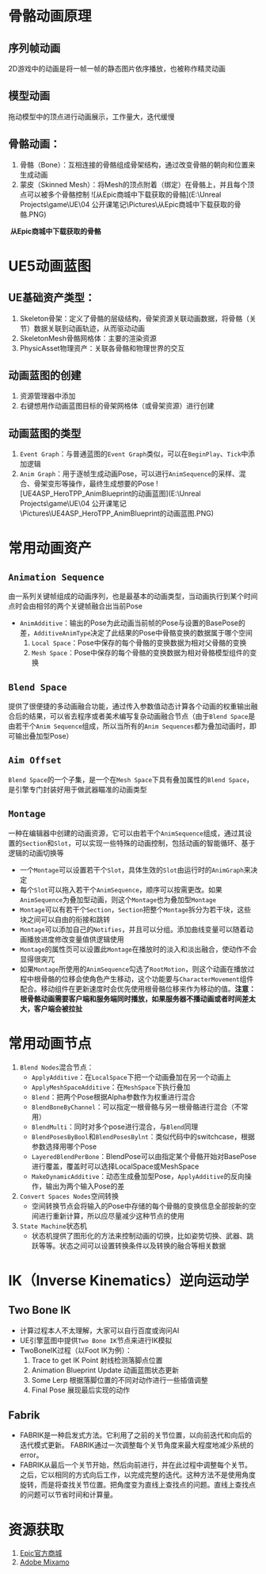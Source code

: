 # 骨骼动画原理

## 序列帧动画

2D游戏中的动画是将一帧一帧的静态图片依序播放，也被称作精灵动画



## 模型动画

拖动模型中的顶点进行动画展示，工作量大，迭代缓慢



## 骨骼动画：

1. 骨骼（Bone）：互相连接的骨骼组成骨架结构，通过改变骨骼的朝向和位置来生成动画
2. 蒙皮（Skinned Mesh）：将Mesh的顶点附着（绑定）在骨骼上，并且每个顶点可以被多个骨骼控制
   ![从Epic商城中下载获取的骨骼](E:\Unreal Projects\game\UE\04 公开课笔记\Pictures\从Epic商城中下载获取的骨骼.PNG)

​                                                                **从Epic商城中下载获取的骨骼**



# UE5动画蓝图

## UE基础资产类型：

1. Skeleton骨架：定义了骨骼的层级结构，骨架资源关联动画数据，将骨骼（关节）数据关联到动画轨迹，从而驱动动画
2. SkeletonMesh骨骼网格体：主要的渲染资源
3. PhysicAsset物理资产：关联各骨骼和物理世界的交互



## 动画蓝图的创建

1. 资源管理器中添加
2. 右键想用作动画蓝图目标的骨架网格体（或骨架资源）进行创建



## 动画蓝图的类型

1. `Event Graph`：与普通蓝图的`Event Graph`类似，可以在`BeginPlay`、`Tick`中添加逻辑
2. `Anim Graph`：用于逐帧生成动画Pose，可以进行`AnimSequence`的采样、混合、骨架变形等操作，最终生成想要的Pose
   ![UE4ASP_HeroTPP_AnimBlueprint的动画蓝图](E:\Unreal Projects\game\UE\04 公开课笔记\Pictures\UE4ASP_HeroTPP_AnimBlueprint的动画蓝图.PNG)

# 常用动画资产

## `Animation Sequence`

由一系列关键帧组成的动画序列，也是最基本的动画类型，当动画执行到某个时间点时会由相邻的两个关键帧融合出当前Pose

- `AnimAdditive`：输出的Pose为此动画当前帧的Pose与设置的BasePose的差，`AdditiveAnimType`决定了此结果的Pose中骨骼变换的数据属于哪个空间
  1. `Local Space`：Pose中保存的每个骨骼的变换数据为相对父骨骼的变换
  2. `Mesh Space`：Pose中保存的每个骨骼的变换数据为相对骨骼模型组件的变换

  

## `Blend Space`

提供了很便捷的多动画融合功能，通过传入参数值动态计算各个动画的权重输出融合后的结果，可以省去程序或者美术编写复杂动画融合节点（由于`Blend Space`是由若干个`Anim Sequence`组成，所以当所有的`Anim Sequences`都为叠加动画时，即可输出叠加型Pose）



## `Aim Offset`

`Blend Space`的一个子集，是一个在`Mesh Space`下具有叠加属性的`Blend Space`，是引擎专门封装好用于做武器瞄准的动画类型



## `Montage`

一种在编辑器中创建的动画资源，它可以由若干个`AnimSequence`组成，通过其设置的`Section`和`Slot`，可以实现一些特殊的动画控制，包括动画的智能循环、基于逻辑的动画切换等

- 一个`Montage`可以设置若干个`Slot`，具体生效的`Slot`由运行时的`AnimGraph`来决定
- 每个`Slot`可以拖入若干个`AnimSequence`，顺序可以按需更改。如果`AnimSequence`为叠加型动画，则这个`Montage`也为叠加型`Montage`
- `Montage`可以有若干个`Section`，`Section`把整个`Montage`拆分为若干块，这些块之间可以自由的衔接和跳转
- `Montage`可以添加自己的`Notifies`，并且可以分组。添加曲线变量可以随着动画播放进度修改变量值供逻辑使用
- `Montage`的属性页可以设置此`Montage`在播放时的淡入和淡出融合，使动作不会显得很突兀
- 如果`Montage`所使用的`AnimSequence`勾选了`RootMotion`，则这个动画在播放过程中根骨骼的位移会使角色产生移动，这个功能要与`CharacterMovement`组件配合。移动组件在更新速度时会优先使用根骨骼位移来作为移动的值。**注意：根骨骼动画需要客户端和服务端同时播放，如果服务器不播动画或者时间差太大，客户端会被拉扯**



# 常用动画节点

1. `Blend Nodes`混合节点：
   - `ApplyAdditive`：在`LocalSpace`下把一个动画叠加在另一个动画上
   - `ApplyMeshSpaceAdditive`：在`MeshSpace`下执行叠加
   - `Blend`：把两个Pose根据Alpha参数作为权重进行混合
   - `BlendBoneByChannel`：可以指定一根骨骼与另一根骨骼进行混合（不常用）
   - `BlendMulti`：同时对多个pose进行混合，与`Blend`同理
   - `BlendPosesByBool`和`BlendPosesBylnt`：类似代码中的switchcase，根据参数选择用哪个Pose
   - `LayeredBlendPerBone`：BlendPose可以由指定某个骨骼开始对BasePose进行覆盖，覆盖时可以选择LocalSpace或MeshSpace
   - `MakeDynamicAdditive`：动态生成叠加型Pose，`ApplyAdditive`的反向操作，输出为两个输入Pose的差
2. `Convert Spaces Nodes`空间转换
   - 空间转换节点会将输入的Pose中存储的每个骨骼的变换信息全部按新的空间进行重新计算，所以应尽量减少这种节点的使用
3. `State Machine`状态机
   - 状态机提供了图形化的方法来控制动画的切换，比如姿势切换、武器、跳跃等等。状态之间可以设置转换条件以及转换的融合等相关数据

   

# IK（Inverse Kinematics）逆向运动学

## Two Bone IK

- 计算过程本人不太理解，大家可以自行百度或询问AI
- UE引擎蓝图中提供`Two Bone IK`节点来进行IK模拟
- TwoBoneIK过程（以Foot IK为例）：
  1. Trace to get IK Point 射线检测落脚点位置
  2. Animation Blueprint Update 动画蓝图状态更新
  3. Some Lerp 根据落脚位置的不同对动作进行一些插值调整
  4. Final Pose 展现最后实现的动作

  

## Fabrik

- FABRIK是一种启发式方法。它利用了之前的关节位置，以向前迭代和向后的迭代模式更新。 FABRIK通过一次调整每个关节角度来最大程度地减少系统的error。
- FABRIK从最后一个关节开始，然后向前进行，并在此过程中调整每个关节。之后，它以相同的方式向后工作，以完成完整的迭代。这种方法不是使用角度旋转，而是将查找关节位置。把角度变为直线上查找点的问题。直线上查找点的问题可以节省时间和计算量。



# 资源获取

1. [Epic官方商城](https://www.fab.com/)
2. [Adobe Mixamo](https://www.mixamo.com/#/)